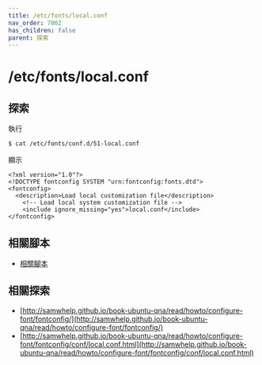```yaml
---
title: /etc/fonts/local.conf
nav_order: 7002
has_children: false
parent: 探索
---
```



# /etc/fonts/local.conf


## 探索

執行

``` sh
$ cat /etc/fonts/conf.d/51-local.conf
```

顯示

```
<?xml version="1.0"?>
<!DOCTYPE fontconfig SYSTEM "urn:fontconfig:fonts.dtd">
<fontconfig>
  <description>Load local customization file</description>
	<!-- Load local system customization file -->
	<include ignore_missing="yes">local.conf</include>
</fontconfig>
```

## 相關腳本

* [相關腳本](https://github.com/samwhelp/note-about-manjaro/tree/gh-pages/_demo/adjustment/env/font-setting/typeface-serif-sans-serif-monospace)


## 相關探索


* [http://samwhelp.github.io/book-ubuntu-qna/read/howto/configure-font/fontconfig/](http://samwhelp.github.io/book-ubuntu-qna/read/howto/configure-font/fontconfig/)
* [http://samwhelp.github.io/book-ubuntu-qna/read/howto/configure-font/fontconfig/conf/local.conf.html](http://samwhelp.github.io/book-ubuntu-qna/read/howto/configure-font/fontconfig/conf/local.conf.html)
